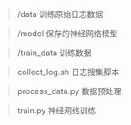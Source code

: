 >/data 训练原始日志数据

>/model 保存的神经网络模型

>/train_data 训练数据

>collect_log.sh   日志搜集脚本

>process_data.py  数据预处理

>train.py  神经网络训练
